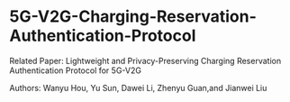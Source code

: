 # 5G-V2G-Charging-Reservation-Authentication-Protocol

Related Paper: Lightweight and Privacy-Preserving Charging Reservation Authentication Protocol for 5G-V2G


Authors: Wanyu Hou, Yu Sun, Dawei Li, Zhenyu Guan,and Jianwei Liu
